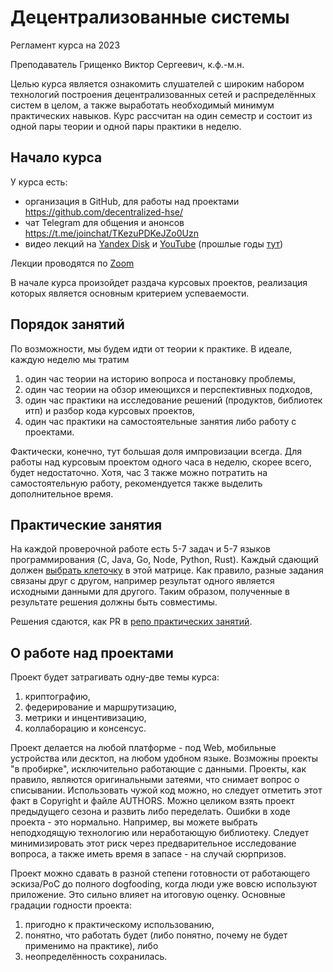 #   Децентрализованные системы

Регламент курса на 2023

Преподаватель Грищенко Виктор Сергеевич, к.ф.-м.н.

Целью курса является ознакомить слушателей с широким набором технологий построения децентрализованных 
сетей и распределённых систем в целом, а также выработать необходимый минимум практических навыков.
Курс рассчитан на один семестр и состоит из одной пары теории и одной пары практики в неделю.

##  Начало курса

У курса есть:

  - организация в GitHub, для работы над проектами https://github.com/decentralized-hse/
  - чат Telegram для общения и анонсов https://t.me/joinchat/TKezuPDKeJZo0Uzn
  - видео лекций на [Yandex Disk][d] и [YouTube][y] (прошлые годы [тут][Y])

[Y]: https://www.youtube.com/channel/UCUPGUgu7zFdxiuXN4s_DLWQ/featured
[y]: https://www.youtube.com/playlist?list=PLn8rjO6vyaY8eT06T_Po-IK8aXNRPTS_p
[d]: https://disk.yandex.ru/d/DuPWbvZNJtP2Lg

Лекции проводятся по [Zoom][z]

В начале курса произойдет раздача курсовых проектов, реализация которых является основным критерием успеваемости. 

[z]: https://us06web.zoom.us/j/88388479240?pwd=M0UyMWorRytKZjVxWmwwQ1RqSmlwUT09

##  Порядок занятий

По возможности, мы будем идти от теории к практике. В идеале, каждую неделю мы тратим
 
 1. один час теории на историю вопроса и постановку проблемы,
 2. один час теории на обзор имеющихся и перспективных подходов,
 3. один час практики на исследование решений (продуктов, библиотек итп) и разбор кода курсовых проектов,
 4. один час практики на самостоятельные занятия либо работу с проектами.

Фактически, конечно, тут большая доля импровизации всегда.
Для работы над курсовым проектом одного часа в неделю, скорее всего, будет недостаточно. 
Хотя, час 3 также можно потратить на самостоятельную работу, рекомендуется также выделить дополнительное время.

##  Практические занятия

На каждой проверочной работе есть 5-7 задач и 5-7 языков программирования (C, Java, Go, Node, Python, Rust). 
Каждый сдающий должен [выбрать клеточку][v] в этой матрице. Как правило, разные задания связаны друг с
другом, например результат одного является исходными данными для другого. 
Таким образом, полученные в результате решения должны быть совместимы.

Решения сдаются, как PR в [репо практических занятий][r].

[v]: https://docs.google.com/spreadsheets/d/1PlgaaQU7gjg2naWuanQSaW_o3Wj39tB2ignBY0rUCug/edit?usp=sharing
[r]: https://github.com/decentralized-hse/practice

##  О работе над проектами

Проект будет затрагивать одну-две темы курса:

 1. криптографию,
 2. федерирование и маршрутизацию,
 3. метрики и инцентивизацию,
 4. коллаборацию и консенсус.

Проект делается на любой платформе - под Web, мобильные устройства или десктоп, на любом удобном языке. 
Возможны проекты "в пробирке", исключительно работающие с данными.
Проекты, как правило, являются оригинальными затеями, что снимает вопрос о списывании. 
Использовать чужой код можно, но следует отметить этот факт в Copyright и файле AUTHORS. 
Можно целиком взять проект предыдущего сезона и развить либо переделать.
Ошибки в ходе проекта - это нормально. Например, вы можете выбрать неподходящую технологию или неработающую библиотеку. 
Следует минимизировать этот риск через предварительное исследование вопроса, а также иметь время в запасе - на случай сюрпризов.

Проект можно сдавать в разной степени готовности от работающего эскиза/PoC до полного dogfooding, когда люди уже вовсю используют приложение. 
Это сильно влияет на итоговую оценку. Основные градации годности проекта:

 1. пригодно к практическому использованию, 
 2. понятно, что работать будет (либо понятно, почему не будет применимо на практике), либо
 3. неопределённость сохранилась.

